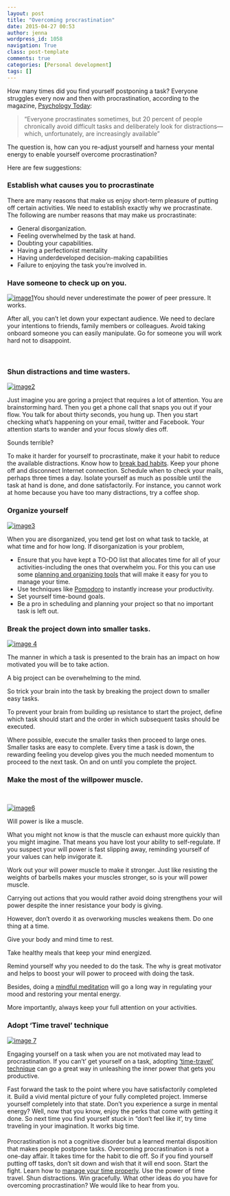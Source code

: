```yaml
---
layout: post
title: "Overcoming procrastination"
date: 2015-04-27 00:53
author: jenna
wordpress_id: 1058
navigation: True
class: post-template
comments: true
categories: [Personal development]
tags: []
---
```

How many times did you find yourself postponing a task? Everyone struggles every now and then with procrastination, according to the magazine, [Psychology Today](https://www.psychologytoday.com/basics/procrastination):


>“Everyone procrastinates sometimes, but 20 percent of people chronically avoid difficult tasks and deliberately look for distractions—which, unfortunately, are increasingly available”


The question is, how can you re-adjust yourself and harness your mental energy to enable yourself overcome procrastination?<!--more-->

Here are few suggestions:


### Establish what causes you to procrastinate


There are many reasons that make us enjoy short-term pleasure of putting off certain activities. We need to establish exactly why we procrastinate. The following are number reasons that may make us procrastinate:


*   General disorganization.
*   Feeling overwhelmed by the task at hand.
*   Doubting your capabilities.
*   Having a perfectionist mentality
*   Having underdeveloped decision-making capabilities
*   Failure to enjoying the task you’re involved in.
&nbsp;


### Have someone to check up on you.


<a href="http://54.173.16.9/wp-content/uploads/2015/04/image1.jpg">![image1](/assets/images/uploads/1058-image1-300x289.jpg)</a>You should never underestimate the power of peer pressure. It works.

After all, you can’t let down your expectant audience. We need to declare your intentions to friends, family members or colleagues. Avoid taking onboard someone you can easily manipulate. Go for someone you will work hard not to disappoint.

&nbsp;


### Shun distractions and time wasters.


<a href="/assets/images/uploads/1058-image2.jpg">![image2](/assets/images/uploads/1058-image2.jpg)</a>

Just imagine you are goring a project that requires a lot of attention. You are brainstorming hard. Then you get a phone call that snaps you out if your flow. You talk for about thirty seconds, you hung up. Then you start checking what’s happening on your email, twitter and Facebook. Your attention starts to wander and your focus slowly dies off.

Sounds terrible?

To make it harder for yourself to procrastinate, make it your habit to reduce the available distractions. Know how to [break bad habits](http://weekplan.net/how-to-break-bad-habits-video/). Keep your phone off and disconnect Internet connection. Schedule when to check your mails, perhaps three times a day. Isolate yourself as much as possible until the task at hand is done, and done satisfactorily. For instance, you cannot work at home because you have too many distractions, try a coffee shop.


### Organize yourself


<a href="/assets/images/uploads/1058-image3.jpg">![image3](/assets/images/uploads/1058-image3.jpg)</a>

When you are disorganized, you tend get lost on what task to tackle, at what time and for how long. If disorganization is your problem,


*   Ensure that you have kept a TO-DO list that allocates time for all of your activities-including the ones that overwhelm you. For this you can use some [planning and organizing tools](https://www.ryrob.com/side-business-resources/) that will make it easy for you to manage your time.
*   Use techniques like [Pomodoro](http://weekplan.net/how-to-instantly-increase-your-productivity-today-using-the-pomodoro-technique/) to instantly increase your productivity.
*   Set yourself time-bound goals.
*   Be a pro in scheduling and planning your project so that no important task is left out.


### Break the project down into smaller tasks.


<a href="http://54.173.16.9/wp-content/uploads/2015/04/image-4.jpg">![image 4](/assets/images/uploads/1058-image-4-300x174.jpg)</a>

The manner in which a task is presented to the brain has an impact on how motivated you will be to take action.

A big project can be overwhelming to the mind.

So trick your brain into the task by breaking the project down to smaller easy tasks.

To prevent your brain from building up resistance to start the project, define which task should start and the order in which subsequent tasks should be executed.

Where possible, execute the smaller tasks then proceed to large ones. Smaller tasks are easy to complete. Every time a task is down, the rewarding feeling you develop gives you the much needed momentum to proceed to the next task. On and on until you complete the project.


### 




### Make the most of the willpower muscle.


&nbsp;

<a href="/assets/images/uploads/1058-image6.jpg">![image6](/assets/images/uploads/1058-image6.jpg)</a>

Will power is like a muscle.

What you might not know is that the muscle can exhaust more quickly than you might imagine. That means you have lost your ability to self-regulate. If you suspect your will power is fast slipping away, reminding yourself of your values can help invigorate it.

Work out your will power muscle to make it stronger.
Just like resisting the weights of barbells makes your muscles stronger, so is your will power muscle.

Carrying out actions that you would rather avoid doing strengthens your will power despite the inner resistance your body is giving.

However, don’t overdo it as overworking muscles weakens them. Do one thing at a time.

Give your body and mind time to rest.

Take healthy meals that keep your mind energized.

Remind yourself why you needed to do the task. The why is great motivator and helps to boost your will power to proceed with doing the task.

Besides, doing a [mindful meditation](http://www.mindful.org/mindfulness-practice/mindfulness-the-basics) will go a long way in regulating your mood and restoring your mental energy.

More importantly, always keep your full attention on your activities.


### Adopt ‘Time travel’ technique


<a href="/assets/images/uploads/1058-image-7.jpg">![image 7](/assets/images/uploads/1058-image-7.jpg)</a>

Engaging yourself on a task when you are not motivated may lead to procrastination. If you can’t’ get yourself on a task, adopting [‘time-travel’ technique](http://www.wsj.com/news/articles/SB10001424052702303933104579306664120892036) can go a great way in unleashing the inner power that gets you productive.

Fast forward the task to the point where you have satisfactorily completed it. Build a vivid mental picture of your fully completed project. Immerse yourself completely into that state. Don’t you experience a surge in mental energy? Well, now that you know, enjoy the perks that come with getting it done. So next time you find yourself stuck in “don’t feel like it’, try time traveling in your imagination. It works big time.


#### 


Procrastination is not a cognitive disorder but a learned mental disposition that makes people postpone tasks. Overcoming procrastination is not a one-day affair. It takes time for the habit to die off. So if you find yourself putting off tasks, don’t sit down and wish that it will end soon. Start the fight. Learn how to [manage your time properly](http://weekplan.net/slides-about-time-management-hacks/). Use the power of time travel. Shun distractions. Win gracefully. What other ideas do you have for overcoming procrastination? We would like to hear from you.
